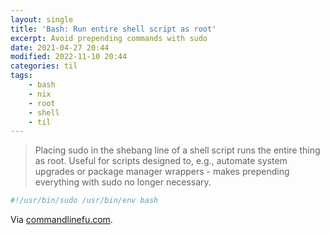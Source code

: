 ```yaml
---
layout: single
title: 'Bash: Run entire shell script as root'
excerpt: Avoid prepending commands with sudo
date: 2021-04-27 20:44
modified: 2022-11-10 20:44
categories: til
tags:
    - bash
    - nix
    - root
    - shell
    - til
---
```


> Placing sudo in the shebang line of a shell script runs the entire thing as root.
> Useful for scripts designed to, e.g., automate system upgrades or package manager wrappers -
> makes prepending everything with sudo no longer necessary.

```bash
#!/usr/bin/sudo /usr/bin/env bash
```

Via [commandlinefu.com](https://www.commandlinefu.com/commands/view/25273/run-entire-shell-script-as-root).
